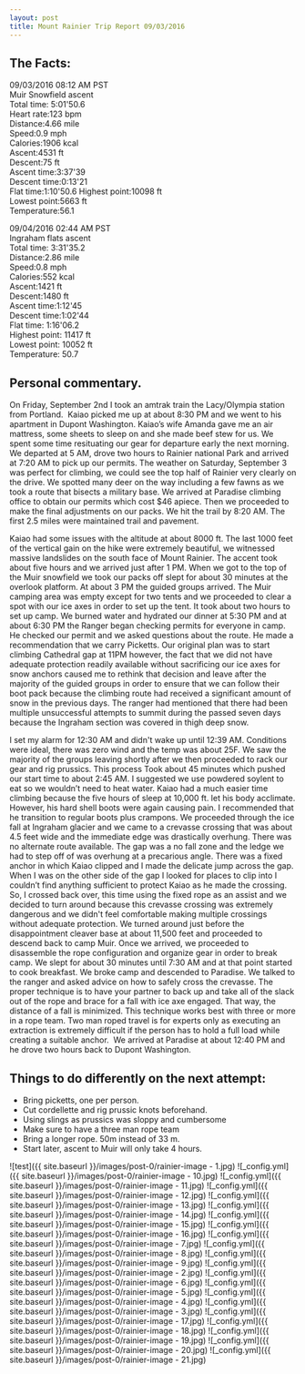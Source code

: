 ```yaml
---
layout: post
title: Mount Rainier Trip Report 09/03/2016
---
```

## The Facts:
09/03/2016 08:12 AM PST  
Muir Snowfield ascent  
Total time: 5:01'50.6  
Heart rate:123 bpm  
Distance:4.66 mile  
Speed:0.9 mph  
Calories:1906 kcal  
Ascent:4531 ft  
Descent:75 ft  
Ascent time:3:37'39  
Descent time:0:13'21  
Flat time:1:10'50.6 
Highest point:10098 ft  
Lowest point:5663 ft  
Temperature:56.1  

09/04/2016 02:44 AM PST  
Ingraham flats ascent  
Total time: 3:31'35.2  
Distance:2.86 mile  
Speed:0.8 mph  
Calories:552 kcal  
Ascent:1421 ft  
Descent:1480 ft  
Ascent time:1:12'45  
Descent time:1:02'44  
Flat time: 1:16'06.2  
Highest point: 11417 ft  
Lowest point: 10052 ft  
Temperature: 50.7  


## Personal commentary.
On Friday, September 2nd I took an amtrak train the Lacy/Olympia station from Portland.  Kaiao picked me up at about 8:30 PM and we went to his apartment in Dupont Washington. Kaiao’s wife Amanda gave me an air mattress, some sheets to sleep on and she made beef stew for us. We spent some time resituating our gear for departure early the next morning. We departed at 5 AM, drove two hours to Rainier national Park and arrived at 7:20 AM to pick up our permits. The weather on Saturday, September 3 was perfect for climbing, we could see the top half of Rainier very clearly on the drive. We spotted many deer on the way including a few fawns as we took a route that bisects a military base. We arrived at Paradise climbing office to obtain our permits which cost $46 apiece. Then we proceeded to make the final adjustments on our packs. We hit the trail by 8:20 AM. The first 2.5 miles were maintained trail and pavement. 

Kaiao had some issues with the altitude at about 8000 ft. The last 1000 feet of the vertical gain on the hike were extremely beautiful, we witnessed massive landslides on the south face of Mount Rainier. The accent took about five hours and we arrived just after 1 PM. When we got to the top of the Muir snowfield we took our packs off slept for about 30 minutes at the overlook platform. At about 3 PM the guided groups arrived. The Muir camping area was empty except for two tents and we proceeded to clear a spot with our ice axes in order to set up the tent. It took about two hours to set up camp. We burned water and hydrated our dinner at 5:30 PM and at about 6:30 PM the Ranger began checking permits for everyone in camp. He checked our permit and we asked questions about the route. He made a recommendation that we carry Picketts. Our original plan was to start climbing Cathedral gap at 11PM however, the fact that we did not have adequate protection readily available without sacrificing our ice axes for snow anchors caused me to rethink that decision and leave after the majority of the guided groups in order to ensure that we can follow their boot pack because the climbing route had received a significant amount of snow in the previous days. The ranger had mentioned that there had been multiple unsuccessful attempts to summit during the passed seven days because the Ingraham section was covered in thigh deep snow.  

I set my alarm for 12:30 AM and didn't wake up until 12:39 AM. Conditions were ideal, there was zero wind and the temp was about 25F. We saw the majority of the groups leaving shortly after we then proceeded to rack our gear and rig prussics. This process Took about 45 minutes which pushed our start time to about 2:45 AM. I suggested we use powdered soylent to eat so we wouldn’t need to heat water. Kaiao had a much easier time climbing because the five hours of sleep at 10,000 ft. let his body acclimate. However, his hard shell boots were again causing pain. I recommended that he transition to regular boots plus crampons. We proceeded through the ice fall at Ingraham glacier and we came to a crevasse crossing that was about 4.5 feet wide and the immediate edge was drastically overhung. There was no alternate route available. The gap was a no fall zone and the ledge we had to step off of was overhung at a precarious angle. There was a fixed anchor in which Kaiao clipped and I made the delicate jump across the gap. When I was on the other side of the gap I looked for places to clip into I couldn’t find anything sufficient to protect Kaiao as he made the crossing. So, I crossed back over, this time using the fixed rope as an assist and we decided to turn around because this crevasse crossing was extremely dangerous and we didn't feel comfortable making multiple crossings without adequate protection. We turned around just before the disappointment cleaver base at about 11,500 feet and proceeded to descend back to camp Muir. Once we arrived, we proceeded to disassemble the rope configuration and organize gear in order to break camp. We slept for about 30 minutes until 7:30 AM and at that point started to cook breakfast. We broke camp and descended to Paradise. 
We talked to the ranger and asked advice on how to safely cross the crevasse. The proper technique is to have your partner to back up and take all of the slack out of the rope and brace for a fall with ice axe engaged. That way, the distance of a fall is minimized. This technique works best with three or more in a rope team. Two man roped travel is for experts only as executing an extraction is extremely difficult if the person has to hold a full load while creating a suitable anchor.  
We arrived at Paradise at about 12:40 PM and he drove two hours back to Dupont Washington. 

## Things to do differently on the next attempt:
* Bring picketts, one per person. 
* Cut cordellette and rig prussic knots beforehand.
* Using slings as prussics was sloppy and cumbersome
* Make sure to have a three man rope team
* Bring a longer rope. 50m instead of 33 m. 
* Start later, ascent to Muir will only take 4 hours.  

![test]({{ site.baseurl }}/images/post-0/rainier-image - 1.jpg)
![_config.yml]({{ site.baseurl }}/images/post-0/rainier-image - 10.jpg)
![_config.yml]({{ site.baseurl }}/images/post-0/rainier-image - 11.jpg)
![_config.yml]({{ site.baseurl }}/images/post-0/rainier-image - 12.jpg)
![_config.yml]({{ site.baseurl }}/images/post-0/rainier-image - 13.jpg)
![_config.yml]({{ site.baseurl }}/images/post-0/rainier-image - 14.jpg)
![_config.yml]({{ site.baseurl }}/images/post-0/rainier-image - 15.jpg)
![_config.yml]({{ site.baseurl }}/images/post-0/rainier-image - 16.jpg)
![_config.yml]({{ site.baseurl }}/images/post-0/rainier-image - 7.jpg)
![_config.yml]({{ site.baseurl }}/images/post-0/rainier-image - 8.jpg)
![_config.yml]({{ site.baseurl }}/images/post-0/rainier-image - 9.jpg)
![_config.yml]({{ site.baseurl }}/images/post-0/rainier-image - 2.jpg)
![_config.yml]({{ site.baseurl }}/images/post-0/rainier-image - 6.jpg)
![_config.yml]({{ site.baseurl }}/images/post-0/rainier-image - 5.jpg)
![_config.yml]({{ site.baseurl }}/images/post-0/rainier-image - 4.jpg)
![_config.yml]({{ site.baseurl }}/images/post-0/rainier-image - 3.jpg)
![_config.yml]({{ site.baseurl }}/images/post-0/rainier-image - 17.jpg)
![_config.yml]({{ site.baseurl }}/images/post-0/rainier-image - 18.jpg)
![_config.yml]({{ site.baseurl }}/images/post-0/rainier-image - 19.jpg)
![_config.yml]({{ site.baseurl }}/images/post-0/rainier-image - 20.jpg)
![_config.yml]({{ site.baseurl }}/images/post-0/rainier-image - 21.jpg)

